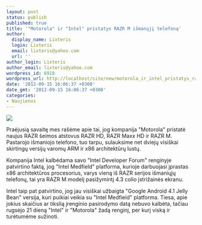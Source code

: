 ```yaml
---
layout: post
status: publish
published: true
title: '"Motorola" ir "Intel" pristatys RAZR M išmanųjį telefoną'
author:
  display_name: Lixteris
  login: Lixteris
  email: lixteris@yahoo.com
  url: ''
author_login: Lixteris
author_email: lixteris@yahoo.com
wordpress_id: 6918
wordpress_url: http://localhost/site/new/motorola_ir_intel_pristatys_razr_m_ismanuji_telefona/
date: '2012-09-15 16:06:37 +0300'
date_gmt: '2012-09-15 16:06:37 +0300'
categories:
- Naujienos
---
```

<p><div class="imgright"><img src="http://technews.lt/upload/intelmobilechip.jpg"  /></div></p>
<p>
	Praėjusią savaitę mes ra&scaron;ėme apie tai, jog kompanija &quot;Motorola&quot; pristatė naujus RAZR &scaron;eimos atstovus RAZR HD, RAZR Maxx HD ir RAZR M. Pastarojo i&scaron;maniojo telefono, tuo tarpu, sulauksime net dviejų visi&scaron;kai skirtingų versijų varomų ARM ir x86 architektūrų lustų.</p>
<p>
	Kompanija Intel kalbėdama savo &quot;Intel Developer Forum&quot; renginyje patvirtino faktą, jog &quot;Intel Medfield&quot; platforma, kurioje darbuojasi įprastas x86 architektūros procesorius, varys vieną i&scaron; RAZR serijos i&scaron;maniųjų telefonų, tai yra RAZR M modelį pasižymintį 4.3 colio įstrižainės ekranu.</p>
<p>
	Intel taip pat patvirtino, jog jau visi&scaron;kai užbaigta &quot;Google Android 4.1 Jelly Bean&quot; versija, kuri puikiai veikia su &quot;Intel Medfield&quot; platforma. Tiesa, apie jokius skaičius ar tikslią įrenginio pasirodymo datą nebuvo kalbėta, tačiau rugsėjo 21 dieną &quot;Intel&quot; ir &quot;Motorola&quot; žadą renginį, per kurį viską ir turėtumėme sužinoti.</p>
